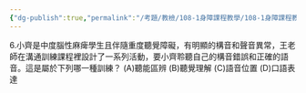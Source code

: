 ```yaml
---
{"dg-publish":true,"permalink":"/考題/教檢/108-1身障課程教學/108-1身障課程教學-第1大題第6題/","tags":["考題","題目","未完"]}
---
```


6.小齊是中度腦性麻痺學生且伴隨重度聽覺障礙，有明顯的構音和聲音異常，王老師在溝通訓練課程裡設計了一系列活動，要小齊聆聽自己的構音錯誤和正確的語音。這是屬於下列哪一種訓練？
(A)聽能區辨 (B)聽覺理解 (C)語音位置 (D)口語表達

